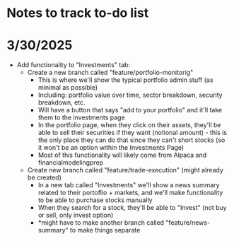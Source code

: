 # Notes to track to-do list

# 3/30/2025
* Add functionality to "Investments" tab:
    * Create a new branch called "feature/portfolio-monitorig"
        *  This is where we'll show the typical portfolio admin stuff (as minimal as possible)
        *  Including: portfolio value over time, sector breakdown, security breakdown, etc.
        * Will have a button that says "add to your portfolio" and it'll take them to the investments page
        * In the portfolio page, when they click on their assets, they'll be able to sell their securities if they want (notional amount) - this is the only place they can do that since they can't short stocks (so it won't be an option within the Investments Page)
        * Most of this functionality will likely come from Alpaca and financialmodelingprep
    * Create new branch called "feature/trade-execution" (might already be created)
        * In a new tab called "Investments" we'll show a news summary related to their portoflio + markets, and we'll make functionality to be able to purchase stocks manually 
        * When they search for a stock, they'll be able to "Invest" (not buy or sell, only invest option)
        * *might have to make another branch called "feature/news-summary" to make things separate